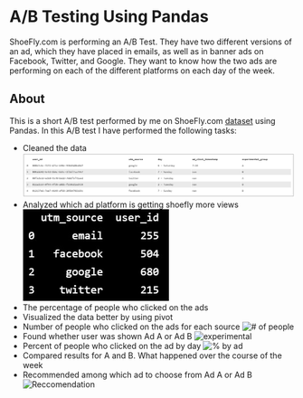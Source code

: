 # A/B Testing Using Pandas

ShoeFly.com is performing an A/B Test. They have two different versions of an ad, which they have placed in emails, as well as in banner ads on Facebook, Twitter, and Google. They want to know how the two ads are performing on each of the different platforms on each day of the week.

## About

This is a short A/B test performed by me on ShoeFly.com [dataset](https://github.com/Gonnuru/A-B_Testing_Pandas/blob/master/ad_clicks.csv) using Pandas. In this A/B test I have performed the following tasks:
- Cleaned the data ![Data](https://github.com/Gonnuru/A-B_Testing_Pandas/blob/master/output_images/data.jpg)
- Analyzed which ad platform is getting shoefly more views ![Ad Platform Analysis](https://github.com/Gonnuru/A-B_Testing_Pandas/blob/master/output_images/ad_platform_analysis.jpg)
- The percentage of people who clicked on the ads 
- Visualized the data better by using pivot 
- Number of people who clicked on the ads for each source ![# of people]()
- Found whether user was shown Ad A or Ad B ![experimental]()
- Percent of people who clicked on the ad by day ![% by ad]()
- Compared results for A and B. What happened over the course of the week
- Recommended among which ad to choose from Ad A or Ad B ![Reccomendation]()

